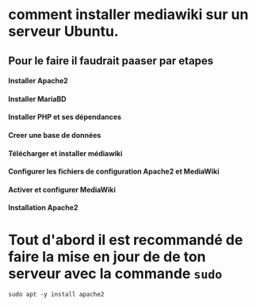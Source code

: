 
# comment installer mediawiki sur un serveur Ubuntu.

## Pour le faire il faudrait paaser par etapes
#### Installer Apache2
#### Installer MariaBD
#### Installer PHP et ses dépendances
#### Creer une base de données 
#### Télécharger et installer médiawiki
#### Configurer les fichiers de configuration Apache2 et MediaWiki
#### Activer et configurer MediaWiki
####
####

#### Installation Apache2
# Tout d'abord il est recommandé de faire la mise en jour de de ton serveur avec la commande ``sudo ``
``sudo apt -y install apache2
``
